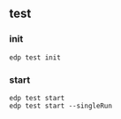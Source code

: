 test
---------

### init

    edp test init

### start

    edp test start
    edp test start --singleRun
